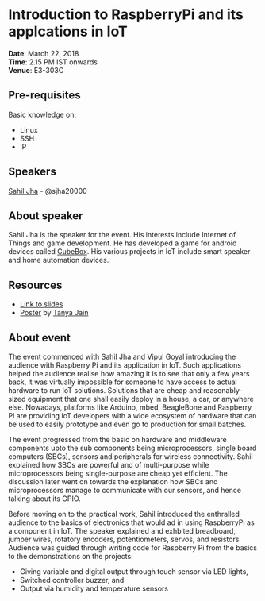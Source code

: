 # Introduction to RaspberryPi and its applcations in IoT

**Date**: March 22, 2018  
**Time**: 2.15 PM IST onwards  
**Venue**: E3-303C  

## Pre-requisites

Basic knowledge on:

- Linux
- SSH
- IP

## Speakers

[Sahil Jha](https://github.com/sjha2000) - @sjha20000

## About speaker

Sahil Jha is the speaker for the event. His interests include Internet of Things and game development.
He has developed a game for android devices called [CubeBox](https://github.com/sjha2000/CubeBox). His various projects in IoT include smart speaker and home automation devices.

## Resources

- [Link to slides](https://goo.gl/RXa4qC)
- [Poster](https://github.com/asetalias/Logistics-and-Event-Contributions/Events/2017-18/Mar22%20RaspberryPi/poster.jpg) by [Tanya Jain](https://github.com/Tanya-Jain)

## About event

The event commenced with Sahil Jha and Vipul Goyal introducing the audience with Raspberry Pi and its application in IoT. Such applications helped the audience realise how amazing it is to see that only a few years back, it was virtually impossible for someone to have access to actual hardware to run IoT solutions. Solutions that are cheap and
reasonably-sized equipment that one shall easily deploy in a house, a car, or anywhere else. Nowadays, platforms
like Arduino, mbed, BeagleBone and Raspberry Pi are providing IoT developers with a wide ecosystem of hardware that
can be used to easily prototype and even go to production for small batches.

The event progressed from the basic on hardware and middleware components upto the sub components being microprocessors, single board computers (SBCs), sensors and peripherals for wireless connectivity. Sahil explained how SBCs are powerful and of multi-purpose while microprocessors being single-purpose are cheap yet efficient. The discussion later went on towards the explanation how SBCs and microprocessors manage to communicate with our sensors, and hence talking about its GPIO.

Before moving on to the practical work, Sahil introduced the enthralled audience to the basics of electronics that would ad in using RaspberryPi as a component in IoT. The speaker explained and exhbited breadboard, jumper wires, rotatory encoders, potentiometers, servos, and resistors. Audience was guided through writing code for Raspberry Pi from the basics to the demonstrations on the projects:

- Giving variable and digital output through touch sensor via LED lights,
- Switched controller buzzer, and
- Output via humidity and temperature sensors
